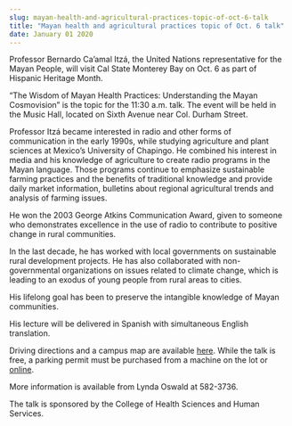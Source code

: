 ```yaml
---
slug: mayan-health-and-agricultural-practices-topic-of-oct-6-talk
title: "Mayan health and agricultural practices topic of Oct. 6 talk"
date: January 01 2020
---
```


 
<p>
  Professor Bernardo Ca’amal Itzá, the United Nations representative for the
  Mayan People, will visit Cal State Monterey Bay on Oct. 6 as part of Hispanic
  Heritage Month.
</p>
<p>
  “The Wisdom of Mayan Health Practices: Understanding the Mayan Cosmovision” is
  the topic for the 11:30 a.m. talk. The event will be held in the Music Hall,
  located on Sixth Avenue near Col. Durham Street.
</p>
<p>
  Professor Itzá became interested in radio and other forms of communication in
  the early 1990s, while studying agriculture and plant sciences at Mexico’s
  University of Chapingo. He combined his interest in media and his knowledge of
  agriculture to create radio programs in the Mayan language. Those programs
  continue to emphasize sustainable farming practices and the benefits of
  traditional knowledge and provide daily market information, bulletins about
  regional agricultural trends and analysis of farming issues.
</p>
<p>
  He won the 2003 George Atkins Communication Award, given to someone who
  demonstrates excellence in the use of radio to contribute to positive change
  in rural communities.
</p>
<p>
  In the last decade, he has worked with local governments on sustainable rural
  development projects. He has also collaborated with non-governmental
  organizations on issues related to climate change, which is leading to an
  exodus of young people from rural areas to cities.
</p>
<p>
  His lifelong goal has been to preserve the intangible knowledge of Mayan
  communities.
</p>
<p>
  His lecture will be delivered in Spanish with simultaneous English
  translation.
</p>
<p>
  Driving directions and a campus map are available
  <a href="https://csumb.edu/maps">here</a>. While the talk is free, a parking
  permit must be purchased from a machine on the lot or
  <a href="https://parking.csumb.edu/buy-permit">online</a>.
</p>
<p>More information is available from Lynda Oswald at 582-3736.</p>
<p>
  The talk is sponsored by the College of Health Sciences and Human Services.
</p>
<p></p>
<p></p>
 
